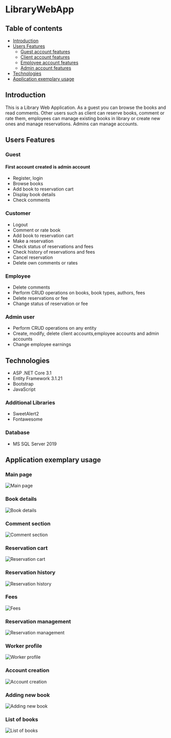 # LibraryWebApp
## Table of contents
* [Introduction](#Introduction)
* [Users Features](#Users-Features)
  * [Guest account features](#Guest)
  * [Client account features](#Customer)
  * [Employee account features](#Employee)
  * [Admin account features](#Admin-user)
* [Technologies](#Technologies)
* [Application exemplary usage](#Application-exemplary-usage)

## Introduction
This is a Library Web Application. As a guest you can browse the books and read comments. Other users such as client can reserve books, comment or rate them, employees
can manage existing books in library or create new ones and manage reservations. Admins can manage accounts.
## Users Features
### Guest
#### First account created is admin account
* Register, login
* Browse books
* Add book to reservation cart
* Display book details
* Check comments
### Customer
* Logout
* Comment or rate book
* Add book to reservation cart 
* Make a reservation
* Check status of reservations and fees
* Check history of reservations and fees
* Cancel reservation
* Delete own comments or rates
### Employee
* Delete comments
* Perform CRUD operations on books, book types, authors, fees
* Delete reservations or fee
* Change status of reservation or fee
### Admin user
* Perform CRUD operations on any entity
* Create, modify, delete client accounts,employee accounts and admin accounts
* Change employee earnings
## Technologies
* ASP .NET Core 3.1
* Entity Framework 3.1.21
* Bootstrap
* JavaScript
### Additional Libraries
* SweetAlert2
* Fontawesome
### Database
* MS SQL Server 2019
## Application exemplary usage
### Main page
![Main page](./Screenshots/Browse.png)
### Book details
![Book details](./Screenshots/BookDetails.png)
### Comment section
![Comment section](./Screenshots/CommentSection.png)
### Reservation cart
![Reservation cart](./Screenshots/ReservationCart.png)
### Reservation history
![Reservation history](./Screenshots/ReservationHistory.png)
### Fees
![Fees](./Screenshots/ListOfFees.png)
### Reservation management
![Reservation management](./Screenshots/ReservationManagement.png)
### Worker profile
![Worker profile](./Screenshots/WorkerProfile.png)
### Account creation
![Account creation](./Screenshots/AccountCreation.png)
### Adding new book
![Adding new book](./Screenshots/AddingNewBook.png)
### List of books
![List of books](./Screenshots/ListOfBooks.png)
